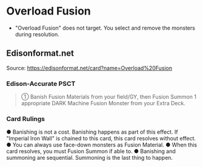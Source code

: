 # Overload Fusion

*   "Overload Fusion" does not target. You select and remove the monsters during resolution.

## Edisonformat.net

Source: https://edisonformat.net/card?name=Overload%20Fusion

### Edison-Accurate PSCT

> ① Banish Fusion Materials from your field/GY, then Fusion Summon 1 appropriate DARK Machine Fusion Monster from your Extra Deck.

### Card Rulings

● Banishing is not a cost.
Banishing happens as part of this effect.
If "Imperial Iron Wall" is chained to this card, this card resolves without effect.
● You can always use face-down monsters as Fusion Material.
● When this card resolves, you must Fusion Summon if able to.
● Banishing and summoning are sequential. Summoning is the last thing to happen.
            